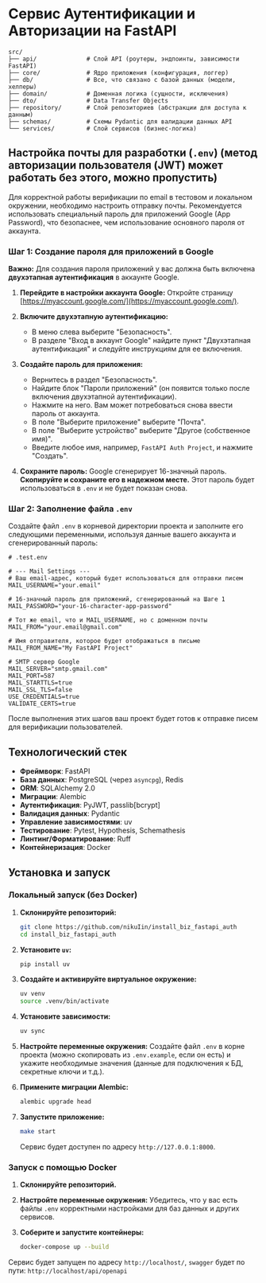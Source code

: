 # Сервис Аутентификации и Авторизации на FastAPI

```
src/
├── api/              # Слой API (роутеры, эндпоинты, зависимости FastAPI)
├── core/             # Ядро приложения (конфигурация, логгер)
├── db/               # Все, что связано с базой данных (модели, хелперы)
├── domain/           # Доменная логика (сущности, исключения)
├── dto/              # Data Transfer Objects
├── repository/       # Слой репозиториев (абстракции для доступа к данным)
├── schemas/          # Схемы Pydantic для валидации данных API
└── services/         # Слой сервисов (бизнес-логика)
```

## Настройка почты для разработки (`.env`) (метод авторизации пользователя (JWT) может работать без этого, можно пропустить)

Для корректной работы верификации по email в тестовом и локальном окружении, необходимо настроить отправку почты. Рекомендуется использовать специальный пароль для приложений Google (App Password), что безопаснее, чем использование основного пароля от аккаунта.

### Шаг 1: Создание пароля для приложений в Google

**Важно:** Для создания пароля приложений у вас должна быть включена **двухэтапная аутентификация** в аккаунте Google.

1.  **Перейдите в настройки аккаунта Google:**
    Откройте страницу [https://myaccount.google.com/](https://myaccount.google.com/).

2.  **Включите двухэтапную аутентификацию:**
    -   В меню слева выберите "Безопасность".
    -   В разделе "Вход в аккаунт Google" найдите пункт "Двухэтапная аутентификация" и следуйте инструкциям для ее включения.

3.  **Создайте пароль для приложения:**
    -   Вернитесь в раздел "Безопасность".
    -   Найдите блок "Пароли приложений" (он появится только после включения двухэтапной аутентификации).
    -   Нажмите на него. Вам может потребоваться снова ввести пароль от аккаунта.
    -   В поле "Выберите приложение" выберите "Почта".
    -   В поле "Выберите устройство" выберите "Другое (собственное имя)".
    -   Введите любое имя, например, `FastAPI Auth Project`, и нажмите "Создать".

4.  **Сохраните пароль:**
    Google сгенерирует 16-значный пароль. **Скопируйте и сохраните его в надежном месте.** Этот пароль будет использоваться в `.env` и не будет показан снова.

### Шаг 2: Заполнение файла `.env`

Создайте файл `.env` в корневой директории проекта и заполните его следующими переменными, используя данные вашего аккаунта и сгенерированный пароль:

```env
# .test.env

# --- Mail Settings ---
# Ваш email-адрес, который будет использоваться для отправки писем
MAIL_USERNAME="your.email"

# 16-значный пароль для приложений, сгенерированный на Шаге 1
MAIL_PASSWORD="your-16-character-app-password"

# Тот же email, что и MAIL_USERNAME, но с доменном почты
MAIL_FROM="your.email@gmail.com"

# Имя отправителя, которое будет отображаться в письме
MAIL_FROM_NAME="My FastAPI Project"

# SMTP сервер Google
MAIL_SERVER="smtp.gmail.com"
MAIL_PORT=587
MAIL_STARTTLS=true
MAIL_SSL_TLS=false
USE_CREDENTIALS=true
VALIDATE_CERTS=true
```

После выполнения этих шагов ваш проект будет готов к отправке писем для верификации пользователей.

## Технологический стек

- **Фреймворк**: FastAPI
- **База данных**: PostgreSQL (через `asyncpg`), Redis
- **ORM**: SQLAlchemy 2.0
- **Миграции**: Alembic
- **Аутентификация**: PyJWT, passlib[bcrypt]
- **Валидация данных**: Pydantic
- **Управление зависимостями**: uv
- **Тестирование**: Pytest, Hypothesis, Schemathesis
- **Линтинг/Форматирование**: Ruff
- **Контейнеризация**: Docker

## Установка и запуск

### Локальный запуск (без Docker)

1.  **Склонируйте репозиторий:**
    ```bash
    git clone https://github.com/nikuIin/install_biz_fastapi_auth
    cd install_biz_fastapi_auth
    ```

2.  **Установите `uv`:**
    ```bash
    pip install uv
    ```

3.  **Создайте и активируйте виртуальное окружение:**
    ```bash
    uv venv
    source .venv/bin/activate
    ```

4.  **Установите зависимости:**
    ```bash
    uv sync
    ```

5.  **Настройте переменные окружения:**
    Создайте файл `.env` в корне проекта (можно скопировать из `.env.example`, если он есть) и укажите необходимые значения (данные для подключения к БД, секретные ключи и т.д.).

6.  **Примените миграции Alembic:**
    ```bash
    alembic upgrade head
    ```

7.  **Запустите приложение:**
    ```bash
    make start
    ```
    Сервис будет доступен по адресу `http://127.0.0.1:8000`.

### Запуск с помощью Docker

1.  **Склонируйте репозиторий.**

2.  **Настройте переменные окружения:**
    Убедитесь, что у вас есть файлы `.env` корректными настройками для баз данных и других сервисов.

3.  **Соберите и запустите контейнеры:**

    ```bash
    docker-compose up --build
    ```

Сервис будет запущен по адресу `http://localhost/`,  `swagger` будет по пути: `http://localhost/api/openapi`
